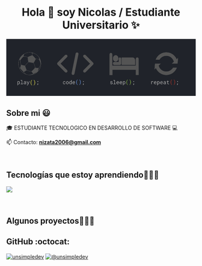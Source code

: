 <h1 align="center">Hola 👋  soy Nicolas / Estudiante Universitario ✨ </h1> 

![Play, Sleep, Code, Repeat](https://raw.githubusercontent.com/Nicolas-17017/Nicolas-17017/refs/heads/main/perfil.png)

<h2>Sobre mi 😃</h2>
<!--Intro start-->

<p align="left">
🎓 ESTUDIANTE TECNOLOGICO EN DESARROLLO DE SOFTWARE
💻 

📫 Contacto: **nizata2006@gmail.com**
<!--Intro end-->
  </p>
<br>

<h2 >Tecnologías que estoy aprendiendo👨🏻‍💻</h2>
<!--tech stack icons-->
<p align="left">
  <a href="https://skillicons.dev">
    <img src="https://skillicons.dev/icons?i=cpp,css,html,js,git,github,vscode,ps&perline=12" />
  </a>
</p>
<br>
<!-------------------------->
<div id="proyectos">
<h2 >Algunos proyectos👨🏻‍💻</h2>
<h2>GitHub :octocat:</h2>

<p align="left">
<a href="https://linkedin.com/in/nicolas17017" target="blank"><img align="center" src="https://img.shields.io/badge/LinkedIn-0077B5?style=for-the-badge&logo=linkedin&logoColor=white" alt="unsimpledev"/></a>
<a href = "@gmail.com" target="blank"><img align="center" src="https://img.shields.io/badge/Gmail-D14836?style=for-the-badge&logo=gmail&logoColor=white" alt="@unsimpledev"  /></a>
  </p>
<br>

</p>        
<!--- stats (end) -->
